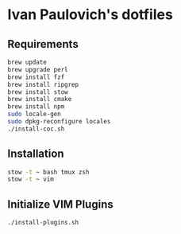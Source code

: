 # Ivan Paulovich's dotfiles

## Requirements 

```sh
brew update
brew upgrade perl
brew install fzf
brew install ripgrep
brew install stow
brew install cmake
brew install npm
sudo locale-gen
sudo dpkg-reconfigure locales
./install-coc.sh
```

## Installation

```sh
stow -t ~ bash tmux zsh
stow -t ~ vim
```

## Initialize VIM Plugins

```sh
./install-plugins.sh
```
